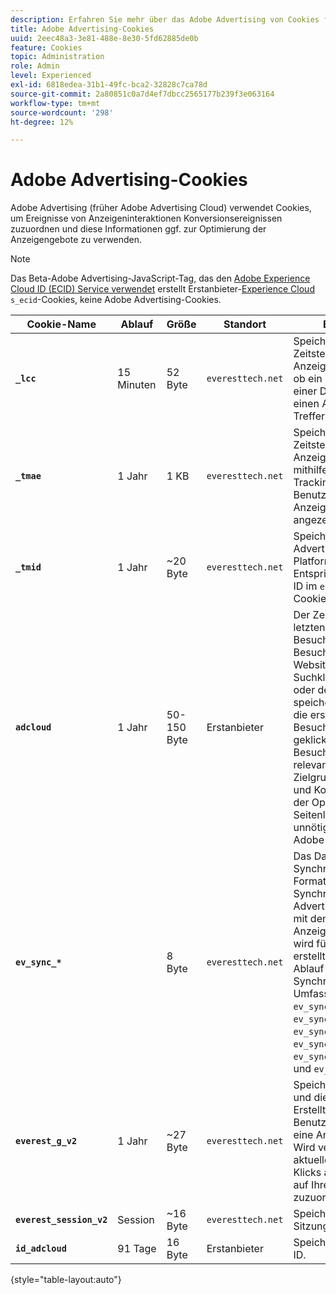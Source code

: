 ```yaml
---
description: Erfahren Sie mehr über das Adobe Advertising von Cookies für die Zuordnung von Anzeigeninteraktionsereignissen zu Konversionsereignissen und verwenden Sie diese Informationen möglicherweise, um Anzeigengebote zu optimieren.
title: Adobe Advertising-Cookies
uuid: 2eec48a3-3e81-488e-8e30-5fd62885de0b
feature: Cookies
topic: Administration
role: Admin
level: Experienced
exl-id: 6818edea-31b1-49fc-bca2-32828c7ca78d
source-git-commit: 2a80851c0a7d4ef7dbcc2565177b239f3e063164
workflow-type: tm+mt
source-wordcount: '298'
ht-degree: 12%

---
```


# Adobe Advertising-Cookies

Adobe Advertising (früher Adobe Advertising Cloud) verwendet Cookies, um Ereignisse von Anzeigeninteraktionen Konversionsereignissen zuzuordnen und diese Informationen ggf. zur Optimierung der Anzeigengebote zu verwenden.

>[!NOTE]
>
>Das Beta-Adobe Advertising-JavaScript-Tag, das den [Adobe Experience Cloud ID (ECID) Service verwendet](https://experienceleague.adobe.com/docs/id-service/using/intro/overview.html?lang=de) erstellt Erstanbieter-[Experience Cloud](experience-cloud.md) `s_ecid`-Cookies, keine Adobe Advertising-Cookies.

| Cookie-Name | Ablauf | Größe | Standort | Beschreibung |
| --- | --- | --- | --- | --- |
| **`_lcc`** | 15 Minuten | 52 Byte | `everesttech.net` | Speichert IDs und Zeitstempel von Anzeigeklicks. Bestimmt, ob ein Klickereignis auf einer Display-Anzeige für einen Adobe Analytics-Treffer gilt. |
| **`_tmae`** | 1 Jahr | 1 KB | `everesttech.net` | Speichert kodierte IDs und Zeitstempel für Anzeigeninteraktionen mithilfe des DSP-Trackings. Umfasst die Benutzerinteraktion mit Anzeigen, z. B. zuletzt angezeigte Anzeigen |
| **`_tmid`** | 1 Jahr | ~20 Byte | `everesttech.net` | Speichert die Adobe Advertising Demand Side Platform (DSP) ID. Entspricht der Besucher-ID im `everest_g_v2`-Cookie. |
| **`adcloud`** | 1 Jahr | 50-150 Byte | Erstanbieter | Der Zeitstempel des letzten Besuchs der Besucherin oder des Besuchers auf Ihrer Website und der letzte Suchklick der Besucherin oder des Besuchers. speichert auch die `ef_id`, die erstellt wurden, als der Besucher auf eine Anzeige geklickt hat. verknüpft die Besucher-ID mit relevanten Zielgruppensegmenten und Konversionen. Hilft bei der Optimierung der Seitenladezeiten, indem unnötige Anfragen zum Adobe vermieden werden. |
| **`ev_sync_*`** |  | 8 Byte | `everesttech.net` | Das Datum, an dem die Synchronisierung `yyymmdd` Format durchgeführt wird. Synchronisiert die Adobe Advertising-Besucher-ID mit dem Partner-Anzeigenaustausch. Sie wird für neue Besucher erstellt und sendet bei Ablauf eine Synchronisierungsanfrage. Umfasst die Cookies `ev_sync_ax`, `ev_sync_bk`, `ev_sync_dd`, `ev_sync_fs`, `ev_sync_ix`, `ev_sync_nx`, `ev_sync_ox`, `ev_sync_pm`, `ev_sync_rc`, `ev_sync_tm` und `ev_sync_yh`. |
| **`everest_g_v2`** | 1 Jahr | ~27 Byte | `everesttech.net` | Speichert den Browser und die Besucher-ID Erstellt, nachdem ein Benutzer anfänglich auf eine Anzeige geklickt hat. Wird verwendet, um aktuelle und nachfolgende Klicks anderen Ereignissen auf Ihrer Website zuzuordnen. |
| **`everest_session_v2`** | Session | ~16 Byte | `everesttech.net` | Speichert die aktuelle Sitzungs-ID |
| **`id_adcloud`** | 91 Tage | 16 Byte | Erstanbieter | Speichert die Besucher-ID. |

{style="table-layout:auto"}
